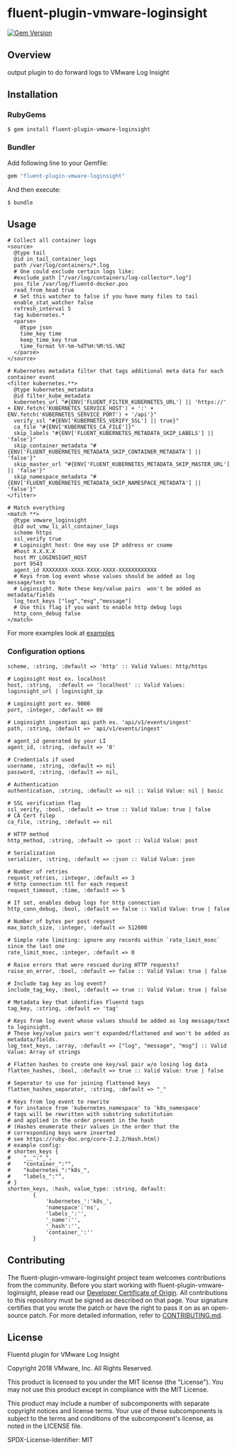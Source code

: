 # fluent-plugin-vmware-loginsight

[![Gem Version](https://badge.fury.io/rb/fluent-plugin-vmware-loginsight.svg)](https://badge.fury.io/rb/fluent-plugin-vmware-loginsight)

## Overview
output plugin to do forward logs to VMware Log Insight

## Installation

### RubyGems

```
$ gem install fluent-plugin-vmware-loginsight
```

### Bundler

Add following line to your Gemfile:

```ruby
gem "fluent-plugin-vmware-loginsight"
```

And then execute:

```
$ bundle
```

## Usage

```
# Collect all container logs
<source>
  @type tail
  @id in_tail_container_logs
  path /var/log/containers/*.log
  # One could exclude certain logs like:
  #exclude_path ["/var/log/containers/log-collector*.log"]
  pos_file /var/log/fluentd-docker.pos
  read_from_head true
  # Set this watcher to false if you have many files to tail
  enable_stat_watcher false
  refresh_interval 5
  tag kubernetes.*
  <parse>
    @type json
    time_key time
    keep_time_key true
    time_format %Y-%m-%dT%H:%M:%S.%NZ
  </parse>
</source>

# Kubernetes metadata filter that tags additional meta data for each container event
<filter kubernetes.**>
  @type kubernetes_metadata
  @id filter_kube_metadata
  kubernetes_url "#{ENV['FLUENT_FILTER_KUBERNETES_URL'] || 'https://' + ENV.fetch('KUBERNETES_SERVICE_HOST') + ':' + ENV.fetch('KUBERNETES_SERVICE_PORT') + '/api'}"
  verify_ssl "#{ENV['KUBERNETES_VERIFY_SSL'] || true}"
  ca_file "#{ENV['KUBERNETES_CA_FILE']}"
  skip_labels "#{ENV['FLUENT_KUBERNETES_METADATA_SKIP_LABELS'] || 'false'}"
  skip_container_metadata "#{ENV['FLUENT_KUBERNETES_METADATA_SKIP_CONTAINER_METADATA'] || 'false'}"
  skip_master_url "#{ENV['FLUENT_KUBERNETES_METADATA_SKIP_MASTER_URL'] || 'false'}"
  skip_namespace_metadata "#{ENV['FLUENT_KUBERNETES_METADATA_SKIP_NAMESPACE_METADATA'] || 'false'}"
</filter>

# Match everything
<match **>
  @type vmware_loginsight
  @id out_vmw_li_all_container_logs
  scheme https
  ssl_verify true
  # Loginsight host: One may use IP address or cname
  #host X.X.X.X
  host MY_LOGINSIGHT_HOST
  port 9543
  agent_id XXXXXXXX-XXXX-XXXX-XXXX-XXXXXXXXXXXX
  # Keys from log event whose values should be added as log message/text to
  # Loginsight. Note these key/value pairs  won't be added as metadata/fields
  log_text_keys ["log","msg","message"]
  # Use this flag if you want to enable http debug logs
  http_conn_debug false
</match>
```

For more examples look at [examples](./examples/)

### Configuration options

```
scheme, :string, :default => 'http' :: Valid Values: http/https 

# Loginsight Host ex. localhost
host, :string,  :default => 'localhost' :: Valid Values: loginsight_url | loginsight_ip

# Loginsight port ex. 9000
port, :integer, :default => 80

# Loginsight ingestion api path ex. 'api/v1/events/ingest'
path, :string, :default => 'api/v1/events/ingest'

# agent_id generated by your LI
agent_id, :string, :default => '0'

# Credentials if used
username, :string, :default => nil
password, :string, :default => nil,

# Authentication
authentication, :string, :default => nil :: Valid Value: nil | basic

# SSL verification flag
ssl_verify, :bool, :default => true :: Valid Value: true | false
# CA Cert filep
ca_file, :string, :default => nil

# HTTP method
http_method, :string, :default => :post :: Valid Value: post

# Serialization
serializer, :string, :default => :json :: Valid Value: json

# Number of retries
request_retries, :integer, :default => 3
# http connection ttl for each request
request_timeout, :time, :default => 5

# If set, enables debug logs for http connection
http_conn_debug, :bool, :default => false :: Valid Value: true | false

# Number of bytes per post request
max_batch_size, :integer, :default => 512000

# Simple rate limiting: ignore any records within `rate_limit_msec` since the last one
rate_limit_msec, :integer, :default => 0

# Raise errors that were rescued during HTTP requests?
raise_on_error, :bool, :default => false :: Valid Value: true | false 

# Include tag key as log event?
include_tag_key, :bool, :default => true :: Valid Value: true | false 

# Metadata key that identifies Fluentd tags
tag_key, :string, :default => 'tag'

# Keys from log event whose values should be added as log message/text to loginsight.
# These key/value pairs won't expanded/flattened and won't be added as metadata/fields.
log_text_keys, :array, :default => ["log", "message", "msg"] :: Valid Value: Array of strings

# Flatten hashes to create one key/val pair w/o losing log data
flatten_hashes, :bool, :default => true :: Valid Value: true | false

# Seperator to use for joining flattened keys
flatten_hashes_separator, :string, :default => "_"

# Keys from log event to rewrite
# for instance from 'kubernetes_namespace' to 'k8s_namespace'
# tags will be rewritten with substring substitution
# and applied in the order present in the hash
# (Hashes enumerate their values in the order that the
# corresponding keys were inserted
# see https://ruby-doc.org/core-2.2.2/Hash.html)
# example config:
# shorten_keys {
#    "__":"_",
#    "container_":"",
#    "kubernetes_":"k8s_",
#    "labels_":"",
# }
shorten_keys, :hash, value_type: :string, default:
        {
            'kubernetes_':'k8s_',
            'namespace':'ns',
            'labels_':'',
            '_name':'',
            '_hash':'',
            'container_':''
        }

```

## Contributing

The fluent-plugin-vmware-loginsight project team welcomes contributions from the community. Before you start working with fluent-plugin-vmware-loginsight, please read our [Developer Certificate of Origin](https://cla.vmware.com/dco). All contributions to this repository must be signed as described on that page. Your signature certifies that you wrote the patch or have the right to pass it on as an open-source patch. For more detailed information, refer to [CONTRIBUTING.md](CONTRIBUTING.md).

## License
Fluentd plugin for VMware Log Insight

Copyright 2018 VMware, Inc. All Rights Reserved. 

This product is licensed to you under the MIT license (the "License").  You may not use this product except in compliance with the MIT License.  

This product may include a number of subcomponents with separate copyright notices and license terms. Your use of these subcomponents is subject to the terms and conditions of the subcomponent's license, as noted in the LICENSE file. 

SPDX-License-Identifier: MIT
